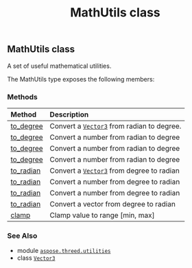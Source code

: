 ﻿---
title: MathUtils class
second_title: Aspose.3D for Python via .NET API References
description: 
type: docs
weight: 110
url: /aspose.threed.utilities/mathutils/
is_root: false
---

## MathUtils class

A set of useful mathematical utilities.



The MathUtils type exposes the following members:

### Methods
| Method | Description |
| :- | :- |
| [to_degree](/3d/python-net/aspose.threed.utilities/mathutils/to_degree/#aspose.threed.utilities.Vector3) | Convert a [`Vector3`](/3d/python-net/aspose.threed.utilities/vector3) from radian to degree. |
| [to_degree](/3d/python-net/aspose.threed.utilities/mathutils/to_degree/#float) | Convert a number from radian to degree |
| [to_degree](/3d/python-net/aspose.threed.utilities/mathutils/to_degree/#float) | Convert a number from radian to degree |
| [to_degree](/3d/python-net/aspose.threed.utilities/mathutils/to_degree/#float-float-float) | Convert a number from radian to degree |
| [to_radian](/3d/python-net/aspose.threed.utilities/mathutils/to_radian/#aspose.threed.utilities.Vector3) | Convert a [`Vector3`](/3d/python-net/aspose.threed.utilities/vector3) from degree to radian |
| [to_radian](/3d/python-net/aspose.threed.utilities/mathutils/to_radian/#float) | Convert a number from degree to radian |
| [to_radian](/3d/python-net/aspose.threed.utilities/mathutils/to_radian/#float) | Convert a number from degree to radian |
| [to_radian](/3d/python-net/aspose.threed.utilities/mathutils/to_radian/#float-float-float) | Convert a vector from degree to radian |
| [clamp](/3d/python-net/aspose.threed.utilities/mathutils/clamp/#float-float-float) | Clamp value to range [min, max] |



### See Also
* module [`aspose.threed.utilities`](..)
* class [`Vector3`](/3d/python-net/aspose.threed.utilities/vector3)
